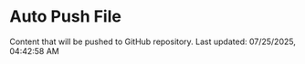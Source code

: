 # Auto Push File

Content that will be pushed to GitHub repository.
Last updated: 07/25/2025, 04:42:58 AM